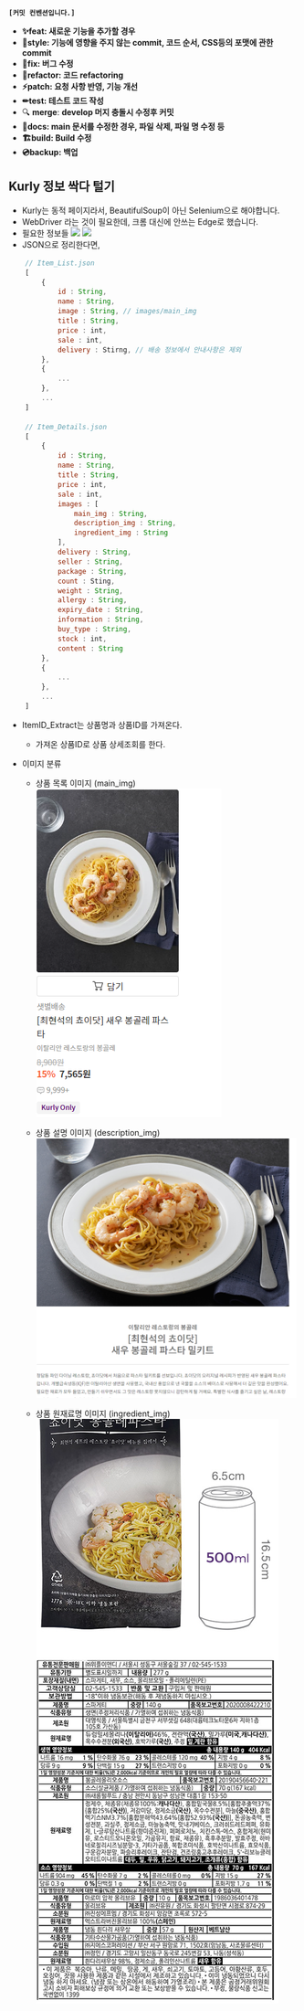**`[커밋 컨벤션입니다.]`**

- **✨feat: 새로운 기능을 추가할 경우**
- **🌈style: 기능에 영향을 주지 않는 commit, 코드 순서, CSS등의 포맷에 관한 commit**
- **🚨fix: 버그 수정**
- **📌refactor: 코드 refactoring**
- **⚡patch: 요청 사항 반영, 기능 개선**
- **✏test: 테스트 코드 작성**
- 🔍 **merge**: **develop 머지 충돌시 수정후 커밋**
- **📝docs: main 문서를 수정한 경우, 파일 삭제, 파일 명 수정 등**
- **🏗️build: Build 수정**
- **💿backup: 백업**

## Kurly 정보 싹다 털기
* Kurly는 동적 페이지라서, BeautifulSoup이 아닌 Selenium으로 해야합니다.
* WebDriver 라는 것이 필요한데, 크롬 대신에 안쓰는 Edge로 했습니다.
* 필요한 정보들
    ![](./product_erd.PNG)
    ![](./product_img_erd.PNG)
* JSON으로 정리한다면,
```javascript
    // Item_List.json
    [
        {
            id : String,
            name : String,
            image : String, // images/main_img
            title : String,
            price : int,
            sale : int,
            delivery : Stirng, // 배송 정보에서 안내사항은 제외
        },
        {
            ...
        },
        ...
    ]
    
    // Item_Details.json
    [
        {
            id : String,
            name : String,
            title : String,
            price : int,
            sale : int,
            images : [
                main_img : String,
                description_img : String,
                ingredient_img : String
            ],
            delivery : String,
            seller : String,
            package : String,
            count : Sting,
            weight : String,
            allergy : String,
            expiry_date : String,
            information : String,
            buy_type : String,
            stock : int,
            content : String
        },
        {
            ...
        },
        ...
    ]
```
* ItemID_Extract는 상품명과 상품ID를 가져온다.
    * 가져온 상품ID로 상품 상세조회를 한다.

* 이미지 분류
    * 상품 목록 이미지 (main_img)
        ![](./images/product_main_img.PNG)

    * 상품 설명 이미지 (description_img)
        ![](./images/product_description_img.PNG)

    * 상품 원재료명 이미지 (ingredient_img)
        ![](./images/ingredient_img.PNG)